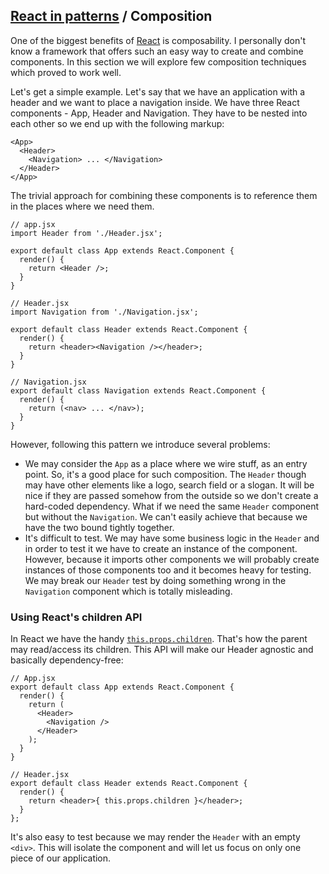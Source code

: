 ## [React in patterns](../../README.md) / Composition

One of the biggest benefits of [React](http://krasimirtsonev.com/blog/article/The-bare-minimum-to-work-with-React) is composability. I personally don't know a framework that offers such an easy way to create and combine components. In this section we will explore few composition techniques which proved to work well.

Let's get a simple example. Let's say that we have an application with a header and we want to place a navigation inside. We have three React components - App, Header and Navigation. They have to be nested into each other so we end up with the following markup:

```
<App>
  <Header>
    <Navigation> ... </Navigation>
  </Header>
</App>
```

The trivial approach for combining these components is to reference them in the places where we need them.

```
// app.jsx
import Header from './Header.jsx';

export default class App extends React.Component {
  render() {
    return <Header />;
  }
}

// Header.jsx
import Navigation from './Navigation.jsx';

export default class Header extends React.Component {
  render() {
    return <header><Navigation /></header>;
  }
}

// Navigation.jsx
export default class Navigation extends React.Component {
  render() {
    return (<nav> ... </nav>);
  }
}
```

However, following this pattern we introduce several problems:

* We may consider the `App` as a place where we wire stuff, as an entry point. So, it's a good place for such composition. The `Header` though may have other elements like a logo, search field or a slogan. It will be nice if they are passed somehow from the outside so we don't create a hard-coded dependency. What if we need the same `Header` component but without the `Navigation`. We can't easily achieve that because we have the two bound tightly together.
* It's difficult to test. We may have some business logic in the `Header` and in order to test it we have to create an instance of the component. However, because it imports other components we will probably create instances of those components too and it becomes heavy for testing. We may break our `Header` test by doing something wrong in the `Navigation` component which is totally misleading.

### Using React's children API

In React we have the handy [`this.props.children`](https://facebook.github.io/react/docs/multiple-components.html#children). That's how the parent may read/access its children. This API will make our Header agnostic and basically dependency-free:

```
// App.jsx
export default class App extends React.Component {
  render() {
    return (
      <Header>
        <Navigation />
      </Header>
    );
  }
}

// Header.jsx
export default class Header extends React.Component {
  render() {
    return <header>{ this.props.children }</header>;
  }
};
```

It's also easy to test because we may render the `Header` with an empty `<div>`. This will isolate the component and will let us focus on only one piece of our application.
